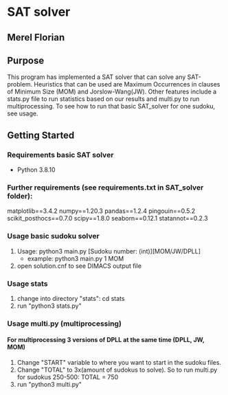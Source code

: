 # SAT solver 
## Merel Florian

## Purpose
This program has implemented a SAT solver that can solve any SAT-problem. Heuristics that can be used are Maximum Occurrences in clauses of Minimum Size (MOM) and Jorslow-Wang(JW). Other features include a stats.py file to run statistics based on our results and multi.py to run multiprocessing. To see how to run that basic SAT_solver for one sudoku, see usage.

## Getting Started

### Requirements basic SAT solver
- Python 3.8.10

### Further requirements (see requirements.txt in SAT_solver folder):
matplotlib==3.4.2
numpy==1.20.3
pandas==1.2.4
pingouin==0.5.2
scikit_posthocs==0.7.0
scipy==1.8.0
seaborn==0.12.1
statannot==0.2.3

### Usage basic sudoku solver     
1. Usage: python3 main.py [Sudoku number: (int)][MOM/JW/DPLL] 
    - example: python3 main.py 1 MOM
2. open solution.cnf to see DIMACS output file

### Usage stats
1. change into directory "stats": cd stats
2. run "python3 stats.py"

### Usage multi.py (multiprocessing)
#### For multiprocessing 3 versions of DPLL at the same time (DPLL, JW, MOM)
1. Change "START" variable to where you want to start in the sudoku files.
2. Change "TOTAL" to 3x(amount of sudokus to solve). So to run multi.py for sudokus 250-500: TOTAL = 750
3. run "python3 multi.py"
